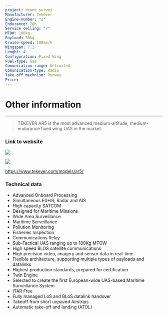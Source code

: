 ```yaml
---
project: drone survey
Manufacturer: Tekever
Engine-number: "2"
Endurance: 20h
Service ceiling: "?"
MTOW: 180kg
Payload: 50kg
Cruise-speed: 100km/h
Wingspan: 7.3
Lenght: 4
Configuration: Fixed Wing
Fuel-type: Gas
Comunication-range: Unlimited
Comunication-type: Radio
Take off mechnism: Runway
Price:
---
```

# Other information
---
>TEKEVER AR5 is the most advanced medium-altitude, medium-endurance fixed wing UAS in the market.
### Link to website
![](https://i.imgur.com/hifu4mr.png)

![](https://i.imgur.com/j6gz01p.png)

https://www.tekever.com/models/ar5/

### Technical data
- Advanced Onboard Processing
- Simultaneous E0+IR, Radar and AIS
- High capacity SATCOM
- Designed for Maritime Missions
- Wide Area Surveillance
- Maritime Surveillance
- Pollution Monitoring
- Fisheries Inspection
- Communications Relay
- Sub-Tactical UAS ranging up to 180Kg MTOW
- High speed BLOS satellite communications
- High precision video, imagery and sensor data in real-time
- Flexible architecture, supporting multiple types of payloads and datalinks
- Highest production standards, prepared for certification
- Twin Engine
- Selected to create the first European-wide UAS-based Maritime Surveillance System
- ITAR Free
- Fully managed LoS and BLoS datalink handover
- Takeoff from short unpaved Airstrips
- Automatic take-off and landing (ATOL)
